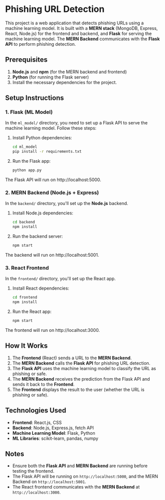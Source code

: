 # Phishing URL Detection

This project is a web application that detects phishing URLs using a machine learning model. It is built with a **MERN stack** (MongoDB, Express, React, Node.js) for the frontend and backend, and **Flask** for serving the machine learning model. The **MERN Backend** communicates with the **Flask API** to perform phishing detection.

## Prerequisites

1. **Node.js** and **npm** (for the MERN backend and frontend)
2. **Python** (for running the Flask server)
3. Install the necessary dependencies for the project.

## Setup Instructions

### 1. **Flask (ML Model)**

In the `ml_model/` directory, you need to set up a Flask API to serve the machine learning model. Follow these steps:

1. Install Python dependencies:
   ```bash
   cd ml_model
   pip install -r requirements.txt

2. Run the Flask app:
   ```bash
   python app.py
The Flask API will run on http://localhost:5000.

### 2. **MERN Backend (Node.js + Express)**

In the `backend/` directory, you'll set up the **Node.js** backend.

1. Install Node.js dependencies:
   ```bash
   cd backend
   npm install

2. Run the backend server:
   ```bash
   npm start
The backend will run on http://localhost:5001.

### 3. **React Frontend**

In the `frontend/` directory, you'll set up the React app.

1. Install React dependencies:
   ```bash
   cd frontend
   npm install

2. Run the React app:
   ```bash
   npm start
The frontend will run on http://localhost:3000.

## How It Works

1. The **Frontend** (React) sends a URL to the **MERN Backend**.
2. The **MERN Backend** calls the **Flask API** for phishing URL detection.
3. The **Flask API** uses the machine learning model to classify the URL as phishing or safe.
4. The **MERN Backend** receives the prediction from the Flask API and sends it back to the **Frontend**.
5. The **Frontend** displays the result to the user (whether the URL is phishing or safe).

## Technologies Used

- **Frontend**: React.js, CSS
- **Backend**: Node.js, Express.js, fetch API
- **Machine Learning Model**: Flask, Python
- **ML Libraries**: scikit-learn, pandas, numpy

## Notes

- Ensure both the **Flask API** and **MERN Backend** are running before testing the frontend.
- The Flask API will be running on `http://localhost:5000`, and the MERN Backend on `http://localhost:5001`.
- The React frontend communicates with the **MERN Backend** at `http://localhost:3000`.

